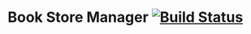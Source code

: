 # Book Store Manager [![Build Status](https://travis-ci.org/thiagobianeck/bookstoremanager.svg?branch=master)](https://travis-ci.org/thiagobianeck/bookstoremanager)

